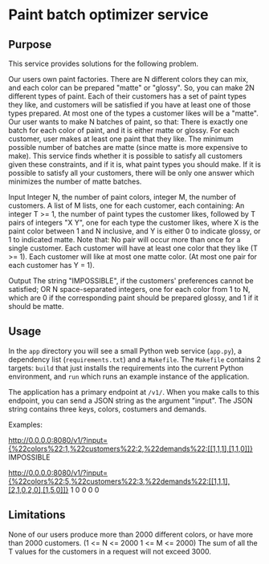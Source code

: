 # Paint batch optimizer service

## Purpose

This service provides solutions for the following problem.

Our users own paint factories. There are N different colors they can mix, and each color can be prepared "matte" or "glossy". So, you can make 2N different types of paint.
Each of their customers has a set of paint types they like, and customers will be satisfied if you have at least one of those types prepared. At most one of the types a customer likes will be a "matte".
Our user wants to make N batches of paint, so that:
There is exactly one batch for each color of paint, and it is either matte or glossy. For each customer, user makes at least one paint that they like. The minimum possible number of batches are matte (since matte is more expensive to make). This service finds whether it is possible to satisfy all customers given these constraints, and if it is, what paint types you should make. If it is possible to satisfy all your customers, there will be only one answer which minimizes the number of matte batches.

Input
Integer N, the number of paint colors,  integer M, the number of customers. A list of M lists, one for each customer, each containing: An integer T >= 1, the number of paint types the customer likes, followed by T pairs of integers "X Y", one for each type the customer likes, where X is the paint color between 1 and N inclusive, and Y is either 0 to indicate glossy, or 1 to indicated matte. Note that: No pair will occur more than once for a single customer. Each customer will have at least one color that they like (T >= 1). Each customer will like at most one matte color. (At most one pair for each customer has Y = 1). 

Output
The string "IMPOSSIBLE", if the customers' preferences cannot be satisfied; OR N space-separated integers, one for each color from 1 to N, which are 0 if the corresponding paint should be prepared glossy, and 1 if it should be matte.


## Usage

In the `app` directory you will see a small Python web service (`app.py`), a dependency list (`requirements.txt`) and a `Makefile`. The `Makefile` contains 2 targets: `build` that just installs the requirements into the current Python environment, and `run` which runs an example instance of the application.

The application has a primary endpoint at `/v1/`. When you make calls to this endpoint, you can send a JSON string as the argument "input". The JSON string contains three keys, colors, costumers and demands.

Examples:

http://0.0.0.0:8080/v1/?input={%22colors%22:1,%22customers%22:2,%22demands%22:[[1,1,1],[1,1,0]]}
IMPOSSIBLE

http://0.0.0.0:8080/v1/?input={%22colors%22:5,%22customers%22:3,%22demands%22:[[1,1,1],[2,1,0,2,0],[1,5,0]]}
1 0 0 0 0

## Limitations

None of our users produce more than 2000 different colors, or have more than 2000 customers. (1 <= N <= 2000 1 <= M <= 2000)
The sum of all the T values for the customers in a request will not exceed 3000.
